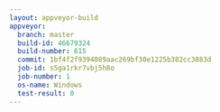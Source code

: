 ```yaml
---
layout: appveyor-build
appveyor:
  branch: master
  build-id: 46679324
  build-number: 615
  commit: 1bf4f2f9394089aac269bf30e1225b382cc3883d
  job-id: s5ga1rkr7vbj5h8o
  job-number: 1
  os-name: Windows
  test-result: 0
---
```

